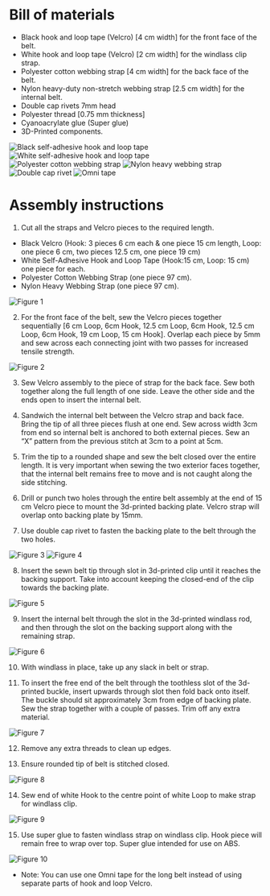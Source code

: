 # Bill of materials
* Black hook and loop tape (Velcro) [4 cm width] for the front face of the belt.
* White hook and loop tape (Velcro) [2 cm width] for the windlass clip strap.
* Polyester cotton webbing strap [4 cm width] for the back face of the belt.
* Nylon heavy-duty non-stretch webbing strap [2.5 cm width] for the internal belt.
* Double cap rivets 7mm head
* Polyester thread [0.75 mm thickness]
* Cyanoacrylate glue (Super glue)
* 3D-Printed components.

![Black self-adhesive hook and loop tape](assets/instructions/part1.jpg)
![White self-adhesive hook and loop tape](assets/instructions/part2.jpg)
![Polyester cotton webbing strap](assets/instructions/part3.jpg)
![Nylon heavy webbing strap](assets/instructions/part4.jpg)
![Double cap rivet](assets/instructions/part5.jpg)
![Omni tape](assets/instructions/part6.jpg)

# Assembly instructions
1. Cut all the straps and Velcro pieces to the required length.
 * Black Velcro (Hook: 3 pieces 6 cm each & one piece 15 cm length, Loop: one piece 6 cm, two pieces 12.5 cm, one piece 19 cm)
 * White Self-Adhesive Hook and Loop Tape (Hook:15 cm, Loop: 15 cm) one piece for each.
 * Polyester Cotton Webbing Strap (one piece 97 cm).
 * Nylon Heavy Webbing Strap (one piece 97 cm).

![Figure 1](assets/instructions/figure1.jpg)

2. For the front face of the belt, sew the Velcro pieces together sequentially [6 cm Loop, 6cm Hook, 12.5 cm Loop, 6cm Hook, 12.5 cm Loop, 6cm Hook, 19 cm Loop, 15 cm Hook]. Overlap each piece by 5mm and sew across each connecting joint with two passes for increased tensile strength.

![Figure 2](assets/instructions/figure2.jpg)

3. Sew Velcro assembly to the piece of strap for the back face. Sew both together along the full length of one side. Leave the other side and the ends open to insert the internal belt.

4. Sandwich the internal belt between the Velcro strap and back face. Bring the tip of all three pieces flush at one end. Sew across width 3cm from end so internal belt is anchored to both external pieces. Sew an “X” pattern from the previous stitch at 3cm to a point at 5cm.

5. Trim the tip to a rounded shape and sew the belt closed over the entire length. It is very important when sewing the two exterior faces together, that the internal belt remains free to move and is not caught along the side stitching.

6. Drill or punch two holes through the entire belt assembly at the end of 15 cm Velcro piece to mount the 3d-printed backing plate. Velcro strap will overlap onto backing plate by 15mm.

7. Use double cap rivet to fasten the backing plate to the belt through the two holes.

![Figure 3](assets/instructions/figure3.jpg)
![Figure 4](assets/instructions/figure4.jpg)

8. Insert the sewn belt tip through slot in 3d-printed clip until it reaches the backing support. Take into account keeping the closed-end of the clip towards the backing plate.

![Figure 5](assets/instructions/figure5.jpg)

9. Insert the internal belt through the slot in the 3d-printed windlass rod, and then through the slot on the backing support along with the remaining strap.

![Figure 6](assets/instructions/figure6.jpg)

10. With windlass in place, take up any slack in belt or strap.

11. To insert the free end of the belt through the toothless slot of the 3d-printed buckle, insert upwards through slot then fold back onto itself. The buckle should sit approximately 3cm from edge of backing plate. Sew the strap together with a couple of passes. Trim off any extra material.

![Figure 7](assets/instructions/figure7.jpg)

12. Remove any extra threads to clean up edges.

13. Ensure rounded tip of belt is stitched closed.

![Figure 8](assets/instructions/figure8.jpg)

14. Sew end of white Hook to the centre point of white Loop to make strap for windlass clip.

![Figure 9](assets/instructions/figure9.jpg)

15. Use super glue to fasten windlass strap on windlass clip. Hook piece will remain free to wrap over top. Super glue intended for use on ABS.

![Figure 10](assets/instructions/figure10.jpg)


* Note: You can use one Omni tape for the long belt instead of using separate parts of hook and loop Velcro.
